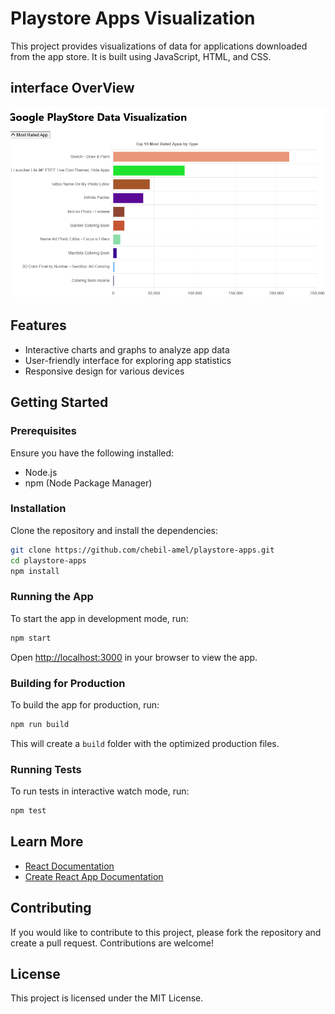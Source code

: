 # Playstore Apps Visualization

This project provides visualizations of data for applications downloaded from the app store. It is built using JavaScript, HTML, and CSS.
## interface OverView
![Example Image](./public/capt1.png)
## Features

- Interactive charts and graphs to analyze app data
- User-friendly interface for exploring app statistics
- Responsive design for various devices

## Getting Started

### Prerequisites

Ensure you have the following installed:

- Node.js
- npm (Node Package Manager)

### Installation

Clone the repository and install the dependencies:

```bash
git clone https://github.com/chebil-amel/playstore-apps.git
cd playstore-apps
npm install
```

### Running the App

To start the app in development mode, run:

```bash
npm start
```

Open [http://localhost:3000](http://localhost:3000) in your browser to view the app.

### Building for Production

To build the app for production, run:

```bash
npm run build
```

This will create a `build` folder with the optimized production files.

### Running Tests

To run tests in interactive watch mode, run:

```bash
npm test
```

## Learn More

- [React Documentation](https://reactjs.org/)
- [Create React App Documentation](https://create-react-app.dev/docs/getting-started/)

## Contributing

If you would like to contribute to this project, please fork the repository and create a pull request. Contributions are welcome!

## License

This project is licensed under the MIT License.